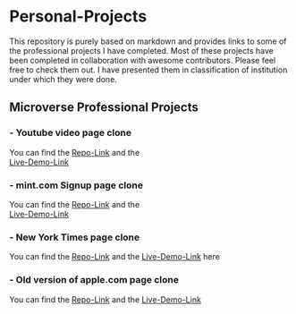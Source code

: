# Personal-Projects

This repository is purely based on markdown and provides links to some of the professional projects I have completed. Most of these projects have been completed in collaboration with awesome contributors.
Please feel free to check them out.
I have presented them in classification of institution under which they were done.

## Microverse Professional Projects
### - Youtube video page clone
You can find the
    [Repo-Link](https://github.com/vanheaven-ui/youtube_clone/) and the  
    [Live-Demo-Link](https://mikearaya.github.io/youtube_clone)
### - mint.com Signup page clone
You can find the
    [Repo-Link](https://github.com/vanheaven-ui/signup-page) and the    
    [Live-Demo-Link](https://vanheaven-ui.github.io/signup-page)
### - New York Times page clone
You can find the
    [Repo-Link](https://github.com/vanheaven-ui/The-New-York-Times/) and the
    [Live-Demo-Link](https://rawcdn.githack.com/SafaErden/The-New-York-Times/36402d7baa68bf29302f3de1459e4b4c0e7d2fd3/index.html) here
### - Old version of apple.com page clone
You can find the
    [Repo-Link](https://github.com/vanheaven-ui/apple-clone) and the
    [Live-Demo-Link](https://raw.githack.com/vanheaven-ui/apple-clone/master/index.html)
